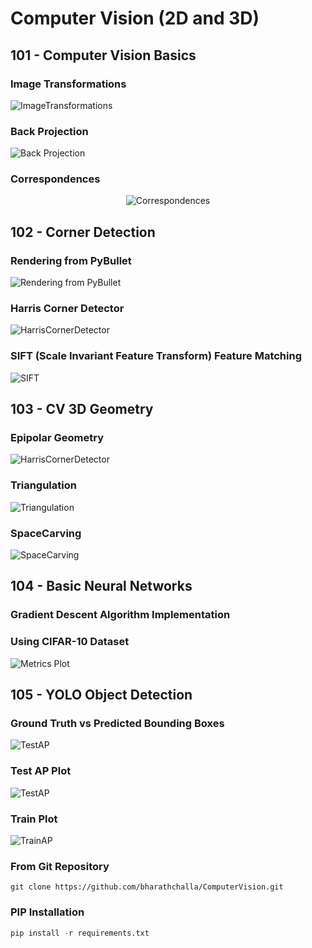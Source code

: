 # Computer Vision (2D and 3D)

## 101 - Computer Vision Basics
### Image Transformations
<p>
  <img src="./101_CVBasics/image_transformations.png" alt="ImageTransformations"/>
</p>

### Back Projection
<p>
  <img src="101_CVBasics/back_projection.png" alt="Back Projection"/>
</p>

### Correspondences
<p align="center">
  <img src="./101_CVBasics/correspondences.png" alt="Correspondences"/>
</p>

## 102 - Corner Detection
### Rendering from PyBullet
<p>
  <img src="./102_CornerDetection/rendering_1.png" alt="Rendering from PyBullet"/>
</p>

### Harris Corner Detector
<p>
  <img src="./102_CornerDetection/harris_corner.png" alt="HarrisCornerDetector"/>
</p>

### SIFT (Scale Invariant Feature Transform) Feature Matching
<p>
  <img src="./102_CornerDetection/sift.png" alt="SIFT"/>
</p>

## 103 - CV 3D Geometry
### Epipolar Geometry
<p>
  <img src="./103_Geometry3D/epipolar.png" alt="HarrisCornerDetector"/>
</p>

### Triangulation
<p>
  <img src="./103_Geometry3D/triangulation.png" alt="Triangulation"/>
</p>

### SpaceCarving
<p>
  <img src="./103_Geometry3D/space_carving.png" alt="SpaceCarving"/>
</p>

## 104 - Basic Neural Networks
### Gradient Descent Algorithm Implementation
### Using CIFAR-10 Dataset
<p>
  <img src="./104_BasicNeuralNet/outputs/plot.png" alt="Metrics Plot"/>
</p>

## 105 - YOLO Object Detection
### Ground Truth vs Predicted Bounding Boxes
<p>
  <img src="./105_YoloObjectDetection/output/gt_vs_pred.png" alt="TestAP"/>
</p>

### Test AP Plot
<p>
  <img src="./105_YoloObjectDetection/output/test_ap_plot.png" alt="TestAP"/>
</p>

### Train Plot
<p>
  <img src="./105_YoloObjectDetection/output/train_loss_plot.png" alt="TrainAP"/>
</p>

### From Git Repository

```
git clone https://github.com/bharathchalla/ComputerVision.git
```

### PIP Installation

``` python
pip install -r requirements.txt
```
